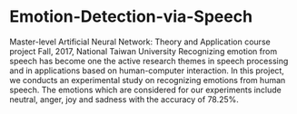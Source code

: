 # Emotion-Detection-via-Speech
Master-level Artificial Neural Network: Theory and Application course project Fall, 2017, National Taiwan University
Recognizing emotion from speech has become one the active research themes in speech processing and in applications based on human-computer interaction. 
In this project, we conducts an experimental study on recognizing emotions from human speech. 
The emotions which are considered for our experiments include neutral, anger, joy and sadness with the accuracy of 78.25%.
